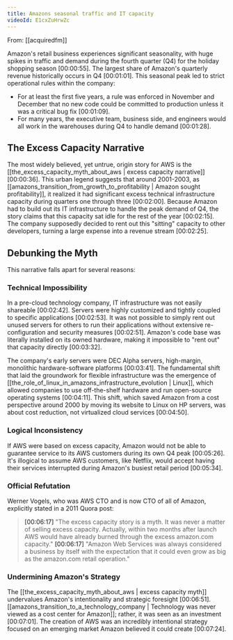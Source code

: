 ```yaml
---
title: Amazons seasonal traffic and IT capacity
videoId: E1cxZuHrwZc
---
```


From: [[acquiredfm]] <br/> 

Amazon's retail business experiences significant seasonality, with huge spikes in traffic and demand during the fourth quarter (Q4) for the holiday shopping season <a class="yt-timestamp" data-t="00:00:55">[00:00:55]</a>. The largest share of Amazon's quarterly revenue historically occurs in Q4 <a class="yt-timestamp" data-t="00:01:01">[00:01:01]</a>. This seasonal peak led to strict operational rules within the company:
*   For at least the first five years, a rule was enforced in November and December that no new code could be committed to production unless it was a critical bug fix <a class="yt-timestamp" data-t="00:01:09">[00:01:09]</a>.
*   For many years, the executive team, business side, and engineers would all work in the warehouses during Q4 to handle demand <a class="yt-timestamp" data-t="00:01:28">[00:01:28]</a>.

## The Excess Capacity Narrative

The most widely believed, yet untrue, origin story for AWS is the [[the_excess_capacity_myth_about_aws | excess capacity narrative]] <a class="yt-timestamp" data-t="00:00:36">[00:00:36]</a>. This urban legend suggests that around 2001-2003, as [[amazons_transition_from_growth_to_profitability | Amazon sought profitability]], it realized it had significant excess technical infrastructure capacity during quarters one through three <a class="yt-timestamp" data-t="00:02:00">[00:02:00]</a>. Because Amazon had to build out its IT infrastructure to handle the peak demand of Q4, the story claims that this capacity sat idle for the rest of the year <a class="yt-timestamp" data-t="00:02:15">[00:02:15]</a>. The company supposedly decided to rent out this "sitting" capacity to other developers, turning a large expense into a revenue stream <a class="yt-timestamp" data-t="00:02:25">[00:02:25]</a>.

## Debunking the Myth

This narrative falls apart for several reasons:

### Technical Impossibility
In a pre-cloud technology company, IT infrastructure was not easily shareable <a class="yt-timestamp" data-t="00:02:42">[00:02:42]</a>. Servers were highly customized and tightly coupled to specific applications <a class="yt-timestamp" data-t="00:02:53">[00:02:53]</a>. It was not possible to simply rent out unused servers for others to run their applications without extensive re-configuration and security measures <a class="yt-timestamp" data-t="00:02:51">[00:02:51]</a>. Amazon's code base was literally installed on its owned hardware, making it impossible to "rent out" that capacity directly <a class="yt-timestamp" data-t="00:03:32">[00:03:32]</a>.

The company's early servers were DEC Alpha servers, high-margin, monolithic hardware-software platforms <a class="yt-timestamp" data-t="00:03:41">[00:03:41]</a>. The fundamental shift that laid the groundwork for flexible infrastructure was the emergence of [[the_role_of_linux_in_amazons_infrastructure_evolution | Linux]], which allowed companies to use off-the-shelf hardware and run open-source operating systems <a class="yt-timestamp" data-t="00:04:11">[00:04:11]</a>. This shift, which saved Amazon from a cost perspective around 2000 by moving its website to Linux on HP servers, was about cost reduction, not virtualized cloud services <a class="yt-timestamp" data-t="00:04:50">[00:04:50]</a>.

### Logical Inconsistency
If AWS were based on excess capacity, Amazon would not be able to guarantee service to its AWS customers during its own Q4 peak <a class="yt-timestamp" data-t="00:05:26">[00:05:26]</a>. It's illogical to assume AWS customers, like Netflix, would accept having their services interrupted during Amazon's busiest retail period <a class="yt-timestamp" data-t="00:05:34">[00:05:34]</a>.

### Official Refutation
Werner Vogels, who was AWS CTO and is now CTO of all of Amazon, explicitly stated in a 2011 Quora post:
> <a class="yt-timestamp" data-t="00:06:17">[00:06:17]</a> "The excess capacity story is a myth. It was never a matter of selling excess capacity. Actually, within two months after launch AWS would have already burned through the excess amazon.com capacity."
> <a class="yt-timestamp" data-t="00:06:17">[00:06:17]</a> "Amazon Web Services was always considered a business by itself with the expectation that it could even grow as big as the amazon.com retail operation."

### Undermining Amazon's Strategy
The [[the_excess_capacity_myth_about_aws | excess capacity myth]] undervalues Amazon's intentionality and strategic foresight <a class="yt-timestamp" data-t="00:06:51">[00:06:51]</a>. [[amazons_transition_to_a_technology_company | Technology was never viewed as a cost center for Amazon]]; rather, it was seen as an investment <a class="yt-timestamp" data-t="00:07:01">[00:07:01]</a>. The creation of AWS was an incredibly intentional strategy focused on an emerging market Amazon believed it could create <a class="yt-timestamp" data-t="00:07:24">[00:07:24]</a>.